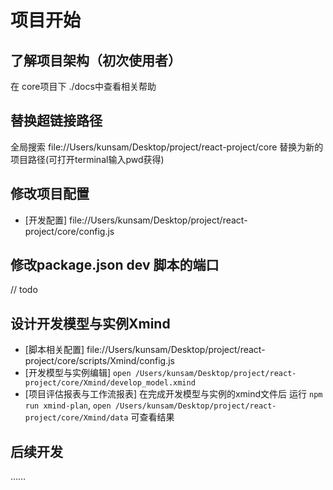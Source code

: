  

# 项目开始

## 了解项目架构（初次使用者）
在 core项目下 ./docs中查看相关帮助

## 替换超链接路径
全局搜索 file://Users/kunsam/Desktop/project/react-project/core 替换为新的项目路径(可打开terminal输入pwd获得)

## 修改项目配置
* [开发配置] file://Users/kunsam/Desktop/project/react-project/core/config.js

## 修改package.json dev 脚本的端口

// todo
## 设计开发模型与实例Xmind
* [脚本相关配置] file://Users/kunsam/Desktop/project/react-project/core/scripts/Xmind/config.js
* [开发模型与实例编辑] `open /Users/kunsam/Desktop/project/react-project/core/Xmind/develop_model.xmind`
* [项目评估报表与工作流报表] 在完成开发模型与实例的xmind文件后 运行 `npm run xmind-plan`, `open /Users/kunsam/Desktop/project/react-project/core/Xmind/data` 可查看结果

## 后续开发
……